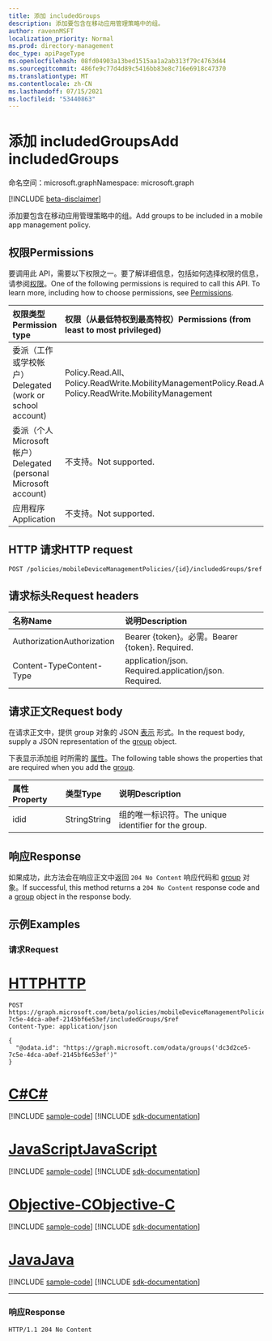 ```yaml
---
title: 添加 includedGroups
description: 添加要包含在移动应用管理策略中的组。
author: ravennMSFT
localization_priority: Normal
ms.prod: directory-management
doc_type: apiPageType
ms.openlocfilehash: 08fd04903a13bed1515aa1a2ab313f79c4763d44
ms.sourcegitcommit: 486fe9c77d4d89c5416bb83e8c716e6918c47370
ms.translationtype: MT
ms.contentlocale: zh-CN
ms.lasthandoff: 07/15/2021
ms.locfileid: "53440863"
---
```

# <a name="add-includedgroups"></a><span data-ttu-id="6fe6c-103">添加 includedGroups</span><span class="sxs-lookup"><span data-stu-id="6fe6c-103">Add includedGroups</span></span>

<span data-ttu-id="6fe6c-104">命名空间：microsoft.graph</span><span class="sxs-lookup"><span data-stu-id="6fe6c-104">Namespace: microsoft.graph</span></span>

[!INCLUDE [beta-disclaimer](../../includes/beta-disclaimer.md)]

<span data-ttu-id="6fe6c-105">添加要包含在移动应用管理策略中的组。</span><span class="sxs-lookup"><span data-stu-id="6fe6c-105">Add groups to be included in a mobile app management policy.</span></span>

## <a name="permissions"></a><span data-ttu-id="6fe6c-106">权限</span><span class="sxs-lookup"><span data-stu-id="6fe6c-106">Permissions</span></span>

<span data-ttu-id="6fe6c-p101">要调用此 API，需要以下权限之一。要了解详细信息，包括如何选择权限的信息，请参阅[权限](/graph/permissions-reference)。</span><span class="sxs-lookup"><span data-stu-id="6fe6c-p101">One of the following permissions is required to call this API. To learn more, including how to choose permissions, see [Permissions](/graph/permissions-reference).</span></span>

|<span data-ttu-id="6fe6c-109">权限类型</span><span class="sxs-lookup"><span data-stu-id="6fe6c-109">Permission type</span></span>|<span data-ttu-id="6fe6c-110">权限（从最低特权到最高特权）</span><span class="sxs-lookup"><span data-stu-id="6fe6c-110">Permissions (from least to most privileged)</span></span>|
|:---|:---|
|<span data-ttu-id="6fe6c-111">委派（工作或学校帐户）</span><span class="sxs-lookup"><span data-stu-id="6fe6c-111">Delegated (work or school account)</span></span>|<span data-ttu-id="6fe6c-112">Policy.Read.All、Policy.ReadWrite.MobilityManagement</span><span class="sxs-lookup"><span data-stu-id="6fe6c-112">Policy.Read.All, Policy.ReadWrite.MobilityManagement</span></span>|
|<span data-ttu-id="6fe6c-113">委派（个人 Microsoft 帐户）</span><span class="sxs-lookup"><span data-stu-id="6fe6c-113">Delegated (personal Microsoft account)</span></span> | <span data-ttu-id="6fe6c-114">不支持。</span><span class="sxs-lookup"><span data-stu-id="6fe6c-114">Not supported.</span></span>|
|<span data-ttu-id="6fe6c-115">应用程序</span><span class="sxs-lookup"><span data-stu-id="6fe6c-115">Application</span></span> | <span data-ttu-id="6fe6c-116">不支持。</span><span class="sxs-lookup"><span data-stu-id="6fe6c-116">Not supported.</span></span>|

## <a name="http-request"></a><span data-ttu-id="6fe6c-117">HTTP 请求</span><span class="sxs-lookup"><span data-stu-id="6fe6c-117">HTTP request</span></span>

<!-- {
  "blockType": "ignored"
}
-->

```http
POST /policies/mobileDeviceManagementPolicies/{id}/includedGroups/$ref
```

## <a name="request-headers"></a><span data-ttu-id="6fe6c-118">请求标头</span><span class="sxs-lookup"><span data-stu-id="6fe6c-118">Request headers</span></span>
|<span data-ttu-id="6fe6c-119">名称</span><span class="sxs-lookup"><span data-stu-id="6fe6c-119">Name</span></span>|<span data-ttu-id="6fe6c-120">说明</span><span class="sxs-lookup"><span data-stu-id="6fe6c-120">Description</span></span>|
|:---|:---|
|<span data-ttu-id="6fe6c-121">Authorization</span><span class="sxs-lookup"><span data-stu-id="6fe6c-121">Authorization</span></span>|<span data-ttu-id="6fe6c-p102">Bearer {token}。必需。</span><span class="sxs-lookup"><span data-stu-id="6fe6c-p102">Bearer {token}. Required.</span></span>|
|<span data-ttu-id="6fe6c-124">Content-Type</span><span class="sxs-lookup"><span data-stu-id="6fe6c-124">Content-Type</span></span>|<span data-ttu-id="6fe6c-p103">application/json. Required.</span><span class="sxs-lookup"><span data-stu-id="6fe6c-p103">application/json. Required.</span></span>|

## <a name="request-body"></a><span data-ttu-id="6fe6c-127">请求正文</span><span class="sxs-lookup"><span data-stu-id="6fe6c-127">Request body</span></span>
<span data-ttu-id="6fe6c-128">在请求正文中，提供 group 对象的 JSON [表示](../resources/group.md) 形式。</span><span class="sxs-lookup"><span data-stu-id="6fe6c-128">In the request body, supply a JSON representation of the [group](../resources/group.md) object.</span></span>

<span data-ttu-id="6fe6c-129">下表显示添加组 时所需的 [属性](../resources/group.md)。</span><span class="sxs-lookup"><span data-stu-id="6fe6c-129">The following table shows the properties that are required when you add the [group](../resources/group.md).</span></span>

|<span data-ttu-id="6fe6c-130">属性</span><span class="sxs-lookup"><span data-stu-id="6fe6c-130">Property</span></span>|<span data-ttu-id="6fe6c-131">类型</span><span class="sxs-lookup"><span data-stu-id="6fe6c-131">Type</span></span>|<span data-ttu-id="6fe6c-132">说明</span><span class="sxs-lookup"><span data-stu-id="6fe6c-132">Description</span></span>|
|:---|:---|:---|
|<span data-ttu-id="6fe6c-133">id</span><span class="sxs-lookup"><span data-stu-id="6fe6c-133">id</span></span>|<span data-ttu-id="6fe6c-134">String</span><span class="sxs-lookup"><span data-stu-id="6fe6c-134">String</span></span>|<span data-ttu-id="6fe6c-135">组的唯一标识符。</span><span class="sxs-lookup"><span data-stu-id="6fe6c-135">The unique identifier for the group.</span></span>|

## <a name="response"></a><span data-ttu-id="6fe6c-136">响应</span><span class="sxs-lookup"><span data-stu-id="6fe6c-136">Response</span></span>

<span data-ttu-id="6fe6c-137">如果成功，此方法会在响应正文中返回 `204 No Content` 响应代码和 [group](../resources/group.md) 对象。</span><span class="sxs-lookup"><span data-stu-id="6fe6c-137">If successful, this method returns a `204 No Content` response code and a [group](../resources/group.md) object in the response body.</span></span>

## <a name="examples"></a><span data-ttu-id="6fe6c-138">示例</span><span class="sxs-lookup"><span data-stu-id="6fe6c-138">Examples</span></span>

### <a name="request"></a><span data-ttu-id="6fe6c-139">请求</span><span class="sxs-lookup"><span data-stu-id="6fe6c-139">Request</span></span>


# <a name="http"></a>[<span data-ttu-id="6fe6c-140">HTTP</span><span class="sxs-lookup"><span data-stu-id="6fe6c-140">HTTP</span></span>](#tab/http)
<!-- {
  "blockType": "request",
  "name": "create_group_from_groups"
}
-->

``` http
POST https://graph.microsoft.com/beta/policies/mobileDeviceManagementPolicies/dc3d2ce5-7c5e-4dca-a0ef-2145bf6e53ef/includedGroups/$ref
Content-Type: application/json

{
  "@odata.id": "https://graph.microsoft.com/odata/groups('dc3d2ce5-7c5e-4dca-a0ef-2145bf6e53ef')"
}
```
# <a name="c"></a>[<span data-ttu-id="6fe6c-141">C#</span><span class="sxs-lookup"><span data-stu-id="6fe6c-141">C#</span></span>](#tab/csharp)
[!INCLUDE [sample-code](../includes/snippets/csharp/create-group-from-groups-csharp-snippets.md)]
[!INCLUDE [sdk-documentation](../includes/snippets/snippets-sdk-documentation-link.md)]

# <a name="javascript"></a>[<span data-ttu-id="6fe6c-142">JavaScript</span><span class="sxs-lookup"><span data-stu-id="6fe6c-142">JavaScript</span></span>](#tab/javascript)
[!INCLUDE [sample-code](../includes/snippets/javascript/create-group-from-groups-javascript-snippets.md)]
[!INCLUDE [sdk-documentation](../includes/snippets/snippets-sdk-documentation-link.md)]

# <a name="objective-c"></a>[<span data-ttu-id="6fe6c-143">Objective-C</span><span class="sxs-lookup"><span data-stu-id="6fe6c-143">Objective-C</span></span>](#tab/objc)
[!INCLUDE [sample-code](../includes/snippets/objc/create-group-from-groups-objc-snippets.md)]
[!INCLUDE [sdk-documentation](../includes/snippets/snippets-sdk-documentation-link.md)]

# <a name="java"></a>[<span data-ttu-id="6fe6c-144">Java</span><span class="sxs-lookup"><span data-stu-id="6fe6c-144">Java</span></span>](#tab/java)
[!INCLUDE [sample-code](../includes/snippets/java/create-group-from-groups-java-snippets.md)]
[!INCLUDE [sdk-documentation](../includes/snippets/snippets-sdk-documentation-link.md)]

---


### <a name="response"></a><span data-ttu-id="6fe6c-145">响应</span><span class="sxs-lookup"><span data-stu-id="6fe6c-145">Response</span></span>

<!-- {
  "blockType": "response",
  "truncated": true
}
-->

``` http
HTTP/1.1 204 No Content
```
